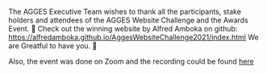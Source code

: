 The AGGES Executive Team wishes to thank all the participants, stake holders and attendees of the AGGES Website Challenge and the Awards Event. 🤗
Check out the winning website by Alfred Amboka on github:
https://alfredamboka.github.io/AggesWebsiteChallenge2021/index.html
We are Greatful to have you. 🤩 

Also, the event was done on Zoom and the recording could be found [here](https://drive.google.com/file/d/1g6TvRGAb1sJDeDssCsf28ok0M3h3wRwg/view?usp=sharing)